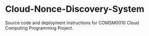 # Cloud-Nonce-Discovery-System
Source code and deployment instructions for COMSM0010 Cloud Computing Programming Project.
